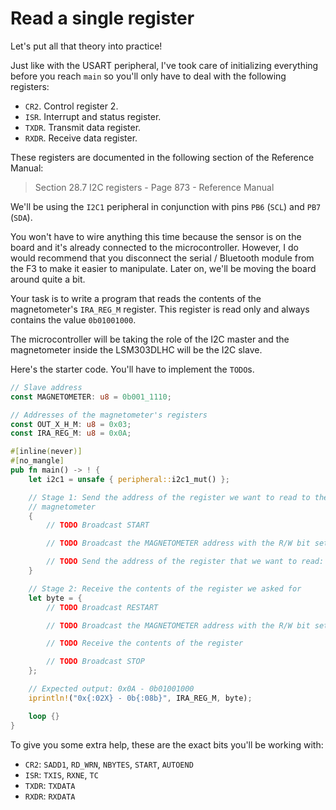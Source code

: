 # Read a single register

Let's put all that theory into practice!

Just like with the USART peripheral, I've took care of initializing everything
before you reach `main` so you'll only have to deal with the following
registers:

- `CR2`. Control register 2.
- `ISR`. Interrupt and status register.
- `TXDR`. Transmit data register.
- `RXDR`. Receive data register.

These registers are documented in the following section of the Reference Manual:

> Section 28.7 I2C registers - Page 873 - Reference Manual

We'll be using the `I2C1` peripheral in conjunction with pins `PB6` (`SCL`) and
`PB7` (`SDA`).

You won't have to wire anything this time because the sensor is on the board and
it's already connected to the microcontroller. However, I do would recommend
that you disconnect the serial / Bluetooth module from the F3 to make it
easier to manipulate. Later on, we'll be moving the board around quite a bit.

Your task is to write a program that reads the contents of the magnetometer's
`IRA_REG_M` register. This register is read only and always contains the value
`0b01001000`.

The microcontroller will be taking the role of the I2C master and the
magnetometer inside the LSM303DLHC will be the I2C slave.

Here's the starter code. You'll have to implement the `TODO`s.

``` rust
// Slave address
const MAGNETOMETER: u8 = 0b001_1110;

// Addresses of the magnetometer's registers
const OUT_X_H_M: u8 = 0x03;
const IRA_REG_M: u8 = 0x0A;

#[inline(never)]
#[no_mangle]
pub fn main() -> ! {
    let i2c1 = unsafe { peripheral::i2c1_mut() };

    // Stage 1: Send the address of the register we want to read to the
    // magnetometer
    {
        // TODO Broadcast START

        // TODO Broadcast the MAGNETOMETER address with the R/W bit set to Write

        // TODO Send the address of the register that we want to read: IRA_REG_M
    }

    // Stage 2: Receive the contents of the register we asked for
    let byte = {
        // TODO Broadcast RESTART

        // TODO Broadcast the MAGNETOMETER address with the R/W bit set to Read

        // TODO Receive the contents of the register

        // TODO Broadcast STOP
    };

    // Expected output: 0x0A - 0b01001000
    iprintln!("0x{:02X} - 0b{:08b}", IRA_REG_M, byte);

    loop {}
}
```

To give you some extra help, these are the exact bits you'll be working with:

- `CR2`: `SADD1`, `RD_WRN`, `NBYTES`, `START`, `AUTOEND`
- `ISR`: `TXIS`, `RXNE`, `TC`
- `TXDR`: `TXDATA`
- `RXDR`: `RXDATA`
